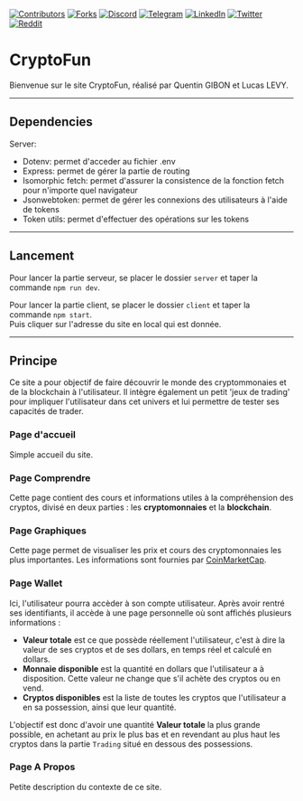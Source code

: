 [![Contributors][contributors-shield]][contributors-url]
[![Forks][forks-shield]][forks-url]
[![Discord][discord-shield]][discord-url]
[![Telegram][telegram-shield]][telegram-url]
[![LinkedIn][linkedin-shield]][linkedin-url]
[![Twitter][twitter-shield]][twitter-url]
[![Reddit][reddit-shield]][reddit-url]

[contributors-shield]: https://img.shields.io/github/contributors/LucasLvy/cryptofun2.svg
[contributors-url]: https://github.com/LucasLvy/cryptofun2/graphs/contributors
[forks-shield]: https://img.shields.io/github/forks/LucasLvy/cryptofun2.svg?style=for-the-badge
[forks-url]: https://github.com/LucasLvy/cryptofun2/network/members
[stars-shield]: https://img.shields.io/github/stars/LucasLvy/cryptofun2.svg?style=for-the-badge
[stars-url]: https://github.com/LucasLvy/cryptofun2/stargazers
[issues-shield]: https://img.shields.io/github/issues/LucasLvy/cryptofun2.svg?style=for-the-badge
[issues-url]: https://github.com/LucasLvy/cryptofun2/issues
[license-shield]: https://img.shields.io/github/license/LucasLvy/cryptofun2.svg?style=for-the-badge
[telegram-url]: https://t.me/smartlinkofficial
[telegram-shield]: https://img.shields.io/badge/-Telegram-black.svg?style=for-the-badge&logo=Telegram
[linkedin-url]: https://www.linkedin.com/company/smartlinkso
[linkedin-shield]: https://img.shields.io/badge/-Linkedin-black.svg?style=for-the-badge&logo=Linkedin
[discord-shield]: https://img.shields.io/badge/-Discord-black.svg?style=for-the-badge&logo=discord
[discord-url]:https://discord.gg/Rut5xxqGWQ
[twitter-shield]: https://img.shields.io/badge/-Twitter-black.svg?style=for-the-badge&logo=twitter
[twitter-url]:https://twitter.com/smartlinkHQ
[reddit-shield]: https://img.shields.io/badge/-reddit-black.svg?style=for-the-badge&logo=reddit
[reddit-url]:https://www.reddit.com/user/Teamsmartlink/

# CryptoFun

Bienvenue sur le site CryptoFun, réalisé par Quentin GIBON et Lucas LEVY.

-----------------
## Dependencies

Server: 
- Dotenv: permet d'acceder au fichier .env
- Express: permet de gérer la partie de routing
- Isomorphic fetch: permet d'assurer la consistence de la fonction fetch pour n'importe quel navigateur
- Jsonwebtoken: permet de gérer les connexions des utilisateurs à l'aide de tokens
- Token utils: permet d'effectuer des opérations sur les tokens

-----------------
## Lancement

Pour lancer la partie serveur, se placer le dossier `server` et taper la commande `npm run dev`.  

Pour lancer la partie client, se placer le dossier `client` et taper la commande `npm start`.  
Puis cliquer sur l'adresse du site en local qui est donnée.

-----------------

## Principe

Ce site a pour objectif de faire découvrir le monde des cryptommonaies et de la blockchain à l'utilisateur. Il intègre également un petit 'jeux de trading' pour impliquer l'utilisateur dans cet univers et lui permettre de tester ses capacités de trader.  

### Page d'accueil

Simple accueil du site.  

### Page Comprendre

Cette page contient des cours et informations utiles à la compréhension des cryptos, divisé en deux parties : les __cryptomonnaies__ et la __blockchain__.  

### Page Graphiques

Cette page permet de visualiser les prix et cours des cryptomonnaies les plus importantes. Les informations sont fournies par [CoinMarketCap](https://coinmarketcap.com/).  

### Page Wallet

Ici, l'utilisateur pourra accèder à son compte utilisateur. Après avoir rentré ses identifiants, il accède à une page personnelle où sont affichés plusieurs informations :

* __Valeur totale__ est ce que possède réellement l'utilisateur, c'est à dire la valeur de ses cryptos et de ses dollars, en temps réel et calculé en dollars.
* __Monnaie disponible__ est la quantité en dollars que l'utilisateur a à disposition. Cette valeur ne change que s'il achète des cryptos ou en vend.
* __Cryptos disponibles__ est la liste de toutes les cryptos que l'utilisateur a en sa possession, ainsi que leur quantité.

L'objectif est donc d'avoir une quantité __Valeur totale__ la plus grande possible, en achetant au prix le plus bas et en revendant au plus haut les cryptos dans la partie `Trading` situé en dessous des possessions.

### Page A Propos

Petite description du contexte de ce site.

